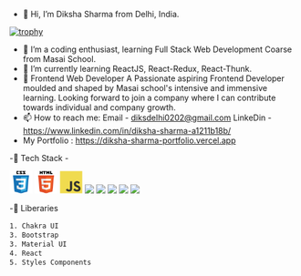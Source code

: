 - 👋 Hi, I’m Diksha Sharma from Delhi, India.

[![trophy](https://github-profile-trophy.vercel.app/?username=diksha020202)](https://github.com/ryo-ma/github-profile-trophy)

- 👀 I’m a coding enthusiast, learning Full Stack Web Development Coarse from Masai School. 
- 🌱 I’m currently learning ReactJS, React-Redux, React-Thunk.
- 💞️ Frontend Web Developer
     A Passionate aspiring Frontend Developer moulded and shaped by Masai school's intensive and immensive learning. Looking forward to join a company where I can contribute towards individual and company growth.
- 📫 How to reach me: Email     - diksdelhi0202@gmail.com
                      LinkeDin  - https://www.linkedin.com/in/diksha-sharma-a1211b18b/
- My Portfolio : https://diksha-sharma-portfolio.vercel.app 

-🔭 Tech Stack - <div display='flex'>

<a hrf='https://www.w3schools.com/css/'><img height="40px" src='https://raw.githubusercontent.com/devicons/devicon/master/icons/css3/css3-original-wordmark.svg'/></a>
<a hrf='https://html.com/'><img height="40px" src='https://raw.githubusercontent.com/devicons/devicon/master/icons/html5/html5-original-wordmark.svg'/></a>
<a hrf='https://developer.mozilla.org/en-US/docs/Web/JavaScript'><img height="40px" src='https://raw.githubusercontent.com/devicons/devicon/master/icons/javascript/javascript-original.svg'/></a>
<a hrf='https://reactnative.dev/'><img height="40px" src='https://camo.githubusercontent.com/5c92eeb467fd5d2b1ef1c560e3c3c2f758a8d4e03a8136bda7b41a2d3d4a1b59/68747470733a2f2f72656163746e61746976652e6465762f696d672f6865616465725f6c6f676f2e737667'/></a>
<a href='https://git-scm.com/'><img height="40px" src='https://camo.githubusercontent.com/fbfcb9e3dc648adc93bef37c718db16c52f617ad055a26de6dc3c21865c3321d/68747470733a2f2f7777772e766563746f726c6f676f2e7a6f6e652f6c6f676f732f6769742d73636d2f6769742d73636d2d69636f6e2e737667'></a>
<a href='https://babeljs.io/'><img height="40px" src='https://camo.githubusercontent.com/1abf71d00a4a13bfdeccdc131c65f02644fae4e746289bd7c21bf1d2af986389/68747470733a2f2f7777772e766563746f726c6f676f2e7a6f6e652f6c6f676f732f626162656c6a732f626162656c6a732d69636f6e2e737667'></a>
<a href='https://chakra-ui.com/'><img height="40px" src='https://chakra-ui.com/_next/image?url=%2Favatars%2F188034.jpg&w=64&q=75'></a>
<a href='https://getbootstrap.com/'><img height="40px" src='https://getbootstrap.com/docs/5.2/assets/brand/bootstrap-logo-shadow.png'></a>
</div>

   
    
-🔭 Liberaries

    1. Chakra UI
    3. Bootstrap
    3. Material UI
    4. React
    5. Styles Components
    
    


<!---
diksha020202/diksha020202 is a ✨ special ✨ repository because its `README.md` (this file) appears on your GitHub profile.
You can click the Preview link to take a look at your changes.
--->
